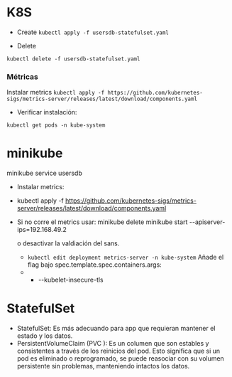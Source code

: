 # K8S
- Create
```kubectl apply -f usersdb-statefulset.yaml```

- Delete

```kubectl delete -f usersdb-statefulset.yaml```

### Métricas
Instalar metrics
```kubectl apply -f https://github.com/kubernetes-sigs/metrics-server/releases/latest/download/components.yaml```
- Verificar instalación:

```kubectl get pods -n kube-system```

# minikube
minikube service usersdb

- Instalar metrics:
- kubectl apply -f https://github.com/kubernetes-sigs/metrics-server/releases/latest/download/components.yaml

- Si no corre el metrics usar:
    minikube delete
    minikube start --apiserver-ips=192.168.49.2

    o desactivar la valdiación del sans.
    -   ```kubectl edit deployment metrics-server -n kube-system```
    Añade el flag bajo spec.template.spec.containers.args:
    - - --kubelet-insecure-tls

# StatefulSet
- StatefulSet: Es más adecuando para app que requieran mantener el estado y los datos.
- PersistentVolumeClaim (PVC ):  Es un columen que son estables y consistentes a través 
de los reinicios del pod. Esto significa que si un pod es eliminado o reprogramado, 
se puede reasociar con su volumen persistente sin problemas, manteniendo intactos los datos.